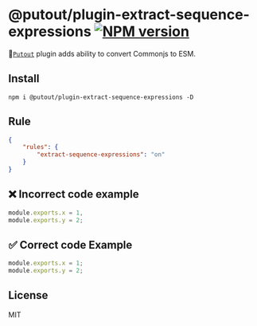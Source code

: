 # @putout/plugin-extract-sequence-expressions [![NPM version][NPMIMGURL]][NPMURL]

[NPMIMGURL]: https://img.shields.io/npm/v/@putout/plugin-extract-sequence-expressions.svg?style=flat&longCache=true
[NPMURL]: https://npmjs.org/package/@putout/plugin-extract-sequence-expressions"npm"

🐊[`Putout`](https://github.com/coderaiser/putout) plugin adds ability to convert Commonjs to ESM.

## Install

```
npm i @putout/plugin-extract-sequence-expressions -D
```

## Rule

```json
{
    "rules": {
        "extract-sequence-expressions": "on"
    }
}
```

## ❌ Incorrect code example

```js
module.exports.x = 1,
module.exports.y = 2;
```

## ✅ Correct code Example

```js
module.exports.x = 1;
module.exports.y = 2;
```

## License

MIT
